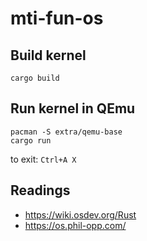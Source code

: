 # mti-fun-os

## Build kernel

```shell
cargo build
```

## Run kernel in QEmu

```shell
pacman -S extra/qemu-base
cargo run
```
to exit: `Ctrl+A X`


## Readings

- https://wiki.osdev.org/Rust
- https://os.phil-opp.com/